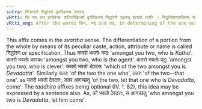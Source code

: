 ```yaml
---
sutra: किंयत्तदो निर्द्धारणे द्वयोरेकस्य डतरच्
vRtti: किं यत् तत् इत्येतेभ्यः प्रातिपदिकेभ्यो द्वयोरेकस्य निर्द्धारणे डतरच् प्रत्ययो भवति । निर्द्धार्यमाणवाचिभ्यः स्वार्थे प्रत्ययः ॥
vRtti_eng: After the words किम्, यद् and तद्, in determining of the one out of two, comes the affix _datarach_ (अतर with the elision of the final इम् and अद्)
---
```

This affix comes in the _svartha_ sense. The differentiation of a portion from the whole by means of its peculiar caste, action, attribute or name is called निर्द्धारण or specification. Thus कतरो भवतोः कठः 'amongst you two, who is _Katha_'. कतरो भवतोः कारकः 'amongst you two, who is the agent'. कतरो भवतोः पटुः 'amongst you two, who is clever'. कतरो भवतोः देवदत्तः 'which of the two amongst you is _Devadatta_'. Similarly यतरः 'of the two the one who', ततरः 'of the two--that one'. as यतरो भवतो देवदत्तः, ततर आगच्छतु 'of the two, let that one who is _Devadatta_, come'. The _taddhita_ affixes being optional (IV. 1. 82), this idea may be expressed by a sentence also. As, को भवतो देवदत्तः, स आगच्छतु 'who amongst you two is _Devadatta_, let him come'.

